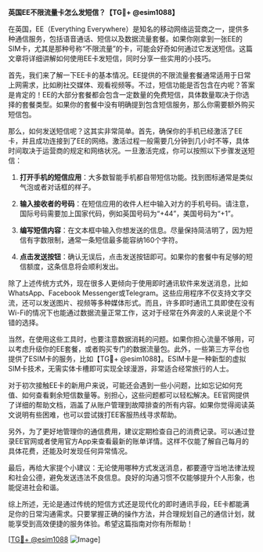 **英国EE不限流量卡怎么发短信？【TG💪+ @esim1088】**

在英国，EE（Everything Everywhere）是知名的移动网络运营商之一，提供多种通信服务，包括语音通话、短信以及数据流量套餐。如果你刚拿到一张EE的SIM卡，尤其是那种号称“不限流量”的卡，可能会好奇如何通过它发送短信。这篇文章将详细讲解如何使用EE卡发短信，同时分享一些实用的小技巧。

首先，我们来了解一下EE卡的基本情况。EE提供的不限流量套餐通常适用于日常上网需求，比如刷社交媒体、观看视频等。不过，短信功能是否包含在内呢？答案是肯定的！EE的大部分套餐都会包含一定数量的免费短信，具体数量取决于你选择的套餐类型。如果你的套餐中没有明确提到包含短信服务，那么你需要额外购买短信包。

那么，如何发送短信呢？这其实非常简单。首先，确保你的手机已经激活了EE卡，并且成功连接到了EE的网络。激活过程一般需要几分钟到几小时不等，具体时间取决于运营商的规定和网络状况。一旦激活完成，你可以按照以下步骤发送短信：

1. **打开手机的短信应用**：大多数智能手机都自带短信功能。找到图标通常是类似气泡或者对话框的样子。
   
2. **输入接收者的号码**：在短信应用的收件人栏中输入对方的手机号码。请注意，国际号码需要加上国家代码，例如英国号码为“+44”，美国号码为“+1”。

3. **编写短信内容**：在文本框中输入你想发送的信息。尽量保持简洁明了，因为短信有字数限制，通常一条短信最多能容纳160个字符。

4. **点击发送按钮**：确认无误后，点击发送按钮即可。如果你的套餐中有足够的短信额度，这条信息将会顺利发出。

除了上述传统方式外，现在很多人更倾向于使用即时通讯软件来发送消息，比如WhatsApp、Facebook Messenger或Telegram。这些应用程序不仅支持文字交流，还可以发送图片、视频等多种媒体形式。而且，许多即时通讯工具即使在没有Wi-Fi的情况下也能通过数据流量正常工作，这对于经常在外奔波的人来说是个不错的选择。

当然，在使用这些工具时，也要注意数据消耗的问题。如果你担心流量不够用，可以考虑升级你的EE套餐，或者购买专门的数据流量包。此外，一些第三方平台也提供了ESIM卡的服务，比如【TG💪+ @esim1088】。ESIM卡是一种新型的虚拟SIM卡技术，无需实体卡槽即可实现全球漫游，非常适合经常旅行的人士。

对于初次接触EE卡的新用户来说，可能还会遇到一些小问题，比如忘记如何充值、如何查看剩余短信数量等。别担心，这些问题都可以轻松解决。EE官网提供了详细的帮助文档，涵盖了从账户管理到故障排查的所有内容。如果你觉得阅读英文说明有些困难，也可以尝试拨打EE客服热线寻求帮助。

另外，为了更好地管理你的通信费用，建议定期检查自己的消费记录。可以通过登录EE官网或者使用官方App来查看最新的账单详情。这样不仅能了解自己每月的具体花费，还能及时发现任何异常情况。

最后，再给大家提个小建议：无论使用哪种方式发送消息，都要遵守当地法律法规和社会公德，避免发送违法不良信息。良好的沟通习惯不仅能够提升个人形象，也能促进社会和谐。

综上所述，无论是通过传统的短信方式还是现代化的即时通讯手段，EE卡都能满足你的日常沟通需求。只要掌握正确的操作方法，并合理规划自己的通信计划，就能享受到高效便捷的服务体验。希望这篇指南对你有所帮助！

[[TG💪+ @esim1088](https://t.me/s/esim1088) ![Image](https://i.postimg.cc/4NQfJmqS/Snipaste-2025-05-13-00-14-12.png)]